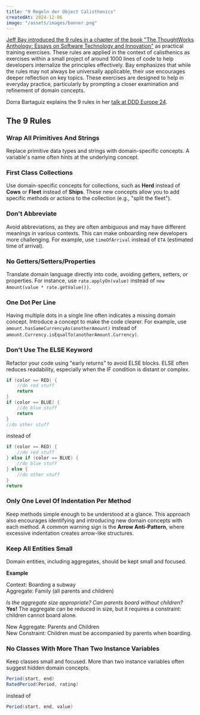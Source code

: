 ```yaml
---
title: "9 Regeln der Object Calisthenics"
createdAt: 2024-12-06
image: "/assets/images/banner.png"
---
```

[Jeff Bay introduced the 9 rules in a chapter of the book "The ThoughtWorks Anthology: Essays on Software Technology and Innovation"](https://isbnsearch.org/isbn/9781934356142) as practical training exercises. These rules are applied in the context of calisthenics as exercises within a small project of around 1000 lines of code to help developers internalize the principles effectively. Bay emphasizes that while the rules may not always be universally applicable, their use encourages deeper reflection on key topics. These exercises are designed to help in everyday practice, particularly by prompting a closer examination and refinement of domain concepts.

Dorra Bartaguiz explains the 9 rules in her [talk at DDD Europe 24](/posts/ba24-elevating_tactical_ddd_patterns_through_object_calisthenics).

## The 9 Rules

### Wrap All Primitives And Strings

Replace primitive data types and strings with domain-specific concepts. A variable's name often hints at the underlying concept.

### First Class Collections

Use domain-specific concepts for collections, such as **Herd** instead of **Cows** or **Fleet** instead of **Ships**. These new concepts allow you to add specific methods or actions to the collection (e.g., "split the fleet").

### Don't Abbreviate

Avoid abbreviations, as they are often ambiguous and may have different meanings in various contexts. This can make onboarding new developers more challenging. For example, use `timeOfArrival` instead of `ETA` (estimated time of arrival).

### No Getters/Setters/Properties

Translate domain language directly into code, avoiding getters, setters, or properties. For instance, use `rate.applyOn(value)` instead of `new Amount(value * rate.getValue())`.

### One Dot Per Line

Having multiple dots in a single line often indicates a missing domain concept. Introduce a concept to make the code clearer. For example, use `amount.hasSameCurrencyAs(anotherAmount)` instead of `amount.Currency.isEqualTo(anotherAmount.Currency)`.

### Don't Use The ELSE Keyword

Refactor your code using "early returns" to avoid ELSE blocks. ELSE often reduces readability, especially when the IF condition is distant or complex.

```java
if (color == RED) {
    //do red stuff
    return
}
if (color == BLUE) {
    //do blue stuff
    return
}
//do other stuff
```

instead of

```java
if (color == RED) {
    //do red stuff
} else if (color == BLUE) {
    //do blue stuff
} else {
    //do other stuff
}
return
```

### Only One Level Of Indentation Per Method

Keep methods simple enough to be understood at a glance. This approach also encourages identifying and introducing new domain concepts with each method. A common warning sign is the **Arrow Anti-Pattern**, where excessive indentation creates arrow-like structures.

### Keep All Entities Small

Domain entities, including aggregates, should be kept small and focused.

**Example**

Context: Boarding a subway  
Aggregate: Family (all parents and children)

_Is the aggregate size appropriate? Can parents board without children?_  
**Yes!** The aggregate can be reduced in size, but it requires a constraint: children cannot board alone.

New Aggregate: Parents and Children  
New Constraint: Children must be accompanied by parents when boarding.

### No Classes With More Than Two Instance Variables

Keep classes small and focused. More than two instance variables often suggest hidden domain concepts.

```java
Period(start, end)
RatedPeriod(Period, rating)
```

instead of

```java
Period(start, end, value)
```